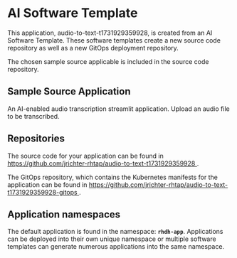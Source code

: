 # AI Software Template

This application, audio-to-text-t1731929359928, is created from an AI Software Template. These software templates create a new source code repository as well as a new GitOps deployment repository.

The chosen sample source applicable is included in the source code repository.

## Sample Source Application

An AI-enabled audio transcription streamlit application. Upload an audio file to be transcribed.

## Repositories

The source code for your application can be found in [https://github.com/jrichter-rhtap/audio-to-text-t1731929359928 ](https://github.com/jrichter-rhtap/audio-to-text-t1731929359928 ).
 
The GitOps repository, which contains the Kubernetes manifests for the application can be found in 
[https://github.com/jrichter-rhtap/audio-to-text-t1731929359928-gitops ](https://github.com/jrichter-rhtap/audio-to-text-t1731929359928-gitops ). 

## Application namespaces 

The default application is found in the namespace: **`rhdh-app`**. Applications can be deployed into their own unique namespace or multiple software templates can generate numerous applications into the same namespace.